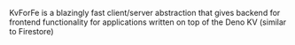 KvForFe is a blazingly fast client/server abstraction that gives backend for frontend functionality for applications
written on top of the Deno KV (similar to Firestore)